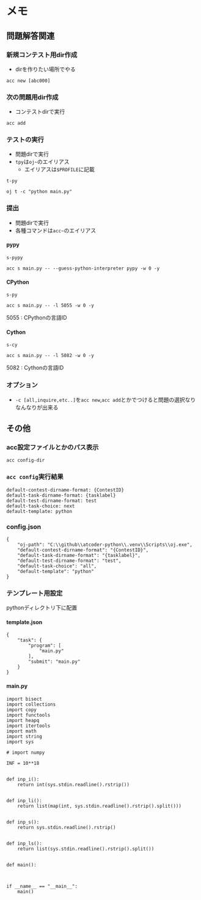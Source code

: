 # メモ
## 問題解答関連
### 新規コンテスト用dir作成
- dirを作りたい場所でやる
```
acc new [abc000]
```
### 次の問題用dir作成
- コンテストdirで実行
```
acc add
```
### テストの実行
- 問題dirで実行
- `tpy`は`oj~`のエイリアス
  - エイリアスは`$PROFILE`に記載
```
t-py
```
```
oj t -c "python main.py"
```
### 提出
- 問題dirで実行
- 各種コマンドは`acc~`のエイリアス
#### pypy
```
s-pypy
```
```
acc s main.py -- --guess-python-interpreter pypy -w 0 -y
```
#### CPython
```
s-py
```
```
acc s main.py -- -l 5055 -w 0 -y
```
5055 : CPythonの言語ID
#### Cython
```
s-cy
```
```
acc s main.py -- -l 5082 -w 0 -y
```
5082 : Cythonの言語ID
### オプション
- `-c [all,inquire,etc..]`を`acc new`,`acc add`とかでつけると問題の選択なりなんなりが出来る
## その他
### acc設定ファイルとかのパス表示
```
acc config-dir
```
### `acc config`実行結果
```
default-contest-dirname-format: {ContestID}
default-task-dirname-format: {tasklabel}
default-test-dirname-format: test
default-task-choice: next
default-template: python
```
### config.json
```
{
	"oj-path": "C:\\github\\atcoder-python\\.venv\\Scripts\\oj.exe",
	"default-contest-dirname-format": "{ContestID}",
	"default-task-dirname-format": "{tasklabel}",
	"default-test-dirname-format": "test",
	"default-task-choice": "all",
	"default-template": "python"
}
```
### テンプレート用設定
pythonディレクトリ下に配置
#### template.json
```
{
    "task": {
        "program": [
            "main.py"
        ],
        "submit": "main.py"
    }
}
```
#### main.py
```
import bisect
import collections
import copy
import functools
import heapq
import itertools
import math
import string
import sys

# import numpy

INF = 10**18


def inp_i():
    return int(sys.stdin.readline().rstrip())


def inp_li():
    return list(map(int, sys.stdin.readline().rstrip().split()))


def inp_s():
    return sys.stdin.readline().rstrip()


def inp_ls():
    return list(sys.stdin.readline().rstrip().split())


def main():
    


if __name__ == "__main__":
    main()
```
